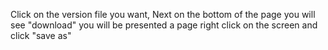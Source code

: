 Click on the version file you want, Next on the bottom of the page you will see "download" you will be presented a page right click on the screen and click "save as"

